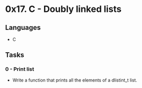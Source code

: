 # 0x17. C - Doubly linked lists

## Languages
- C

## Tasks

### 0 - Print list
- Write a function that prints all the elements of a dlistint_t list.

